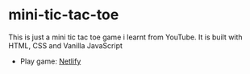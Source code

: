 # mini-tic-tac-toe

This is just a mini tic tac toe game i learnt from YouTube. It is built with HTML, CSS and Vanilla JavaScript

- Play game: [Netlify](https://super-sawine-79bbc0.netlify.app/)
